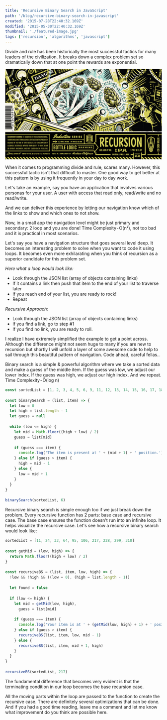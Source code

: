 ```yaml
---
title: 'Recursive Binary Search in JavaScript'
path: '/blog/recursive-binary-search-in-javascript'
created: '2015-07-28T22:40:32.169Z'
modified: '2015-05-30T22:40:32.169Z'
thumbnail: './featured-image.jpg'
tags: ['recursion', 'algorithms', 'javascript']
---
```


Divide and rule has been historically the most successful tactics for many leaders of the civilization. It breaks down a complex problem set so dramatically down that at one point the rewards are exponential.

![Retro Style Recursion Banner Image](./featured-image.jpg)

When it comes to programming divide and rule, scares many. However, this successful tactic isn't that difficult to master. One good way to get better at this pattern is by using it frequently in your day to day work.

Let's take an example, say you have an application that involves various personas for your user. A user with access that read only, read/write and no read/write.

And we can deliver this experience by letting our navigation know which of the links to show and which ones to not show.

Now, in a small app the navigation level might be just primary and secondary: 2 loop and you are done! Time Complexity - O(n²), not too bad and it is practical in most scenarios.

Let's say you have a navigation structure that goes several level deep. It becomes an interesting problem to solve when you want to code it using loops. It becomes even more exhilarating when you think of recursion as a superior candidate for this problem set.

_Here what a loop would look like:_

- Look through the JSON list (array of objects containing links)
- If it contains a link then push that item to the end of your list to traverse later
- If you reach end of your list, you are ready to rock!
- Repeat

_Recursive Approach:_

- Look through the JSON list (array of objects containing links)
- If you find a link, go to step #1
- If you find no link, you are ready to roll.

I realize I have extremely simplified the example to get a point across. Although the difference might not seem huge to many if you are new to recursion but shortly I will unfold a layer of some awesome code to help to sail through this beautiful pattern of navigation. Code ahead, careful fellas..

Binary search is a simple & powerful algorithm where we take a sorted data and make a guess of the middle item. If the guess was low, we adjust our lower index. If the guess was high, we adjust our high index. And we repeat.
Time Complexity - O(log n)

```javascript
const sortedList = [1, 2, 3, 4, 5, 6, 9, 11, 12, 13, 14, 15, 16, 17, 18, 19, 20]

const binarySearch = (list, item) => {
  let low = 0
  let high = list.length - 1
  let guess = null

  while (low <= high) {
    let mid = Math.floor((high + low) / 2)
    guess = list[mid]

    if (guess === item) {
      console.log('The item is present at ' + (mid + 1) + ' position.')
    } else if (guess > item) {
      high = mid - 1
    } else {
      low = mid + 1
    }
  }
}

binarySearch(sortedList, 6)
```

Recursive binary search is simple enough too if we just break down the problem. Every recursive function has 2 parts: base case and recursive case. The base case ensures the function doesn't run into an infinite loop. It helps visualize the recursive case.
Let's see how a recursive binary search would look like:

```javascript
sortedList = [11, 24, 33, 64, 95, 106, 217, 228, 299, 310]

const getMid = (low, high) => {
  return Math.floor((high + low) / 2)
}

const recursiveBS = (list, item, low, high) => {
  !low && !high && ((low = 0), (high = list.length - 1))

  let found = false

  if (low <= high) {
    let mid = getMid(low, high),
      guess = list[mid]

    if (guess === item) {
      console.log('Your item is at ' + (getMid(low, high) + 1) + ' position')
    } else if (guess > item) {
      recursiveBS(list, item, low, mid - 1)
    } else {
      recursiveBS(list, item, mid + 1, high)
    }
  }
}

recursiveBS(sortedList, 217)
```

The fundamental difference that becomes very evident is that the terminating condition in our loop becomes the base recursion case.

All the moving parts within the loop are passed to the function to create the recursive case. There are definitely several optimizations that can be done. And if you had a good time reading, leave me a comment and let me know what improvement do you think are possible here.
